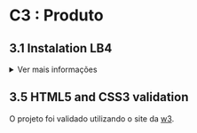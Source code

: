 # C3 : Produto

## 3.1 Instalation LB4
<details>
  <summary>Ver mais informações</summary>
</details>

## 3.5 HTML5 and CSS3 validation

O projeto foi validado utilizando o site da [w3](https://validator.w3.org/).
